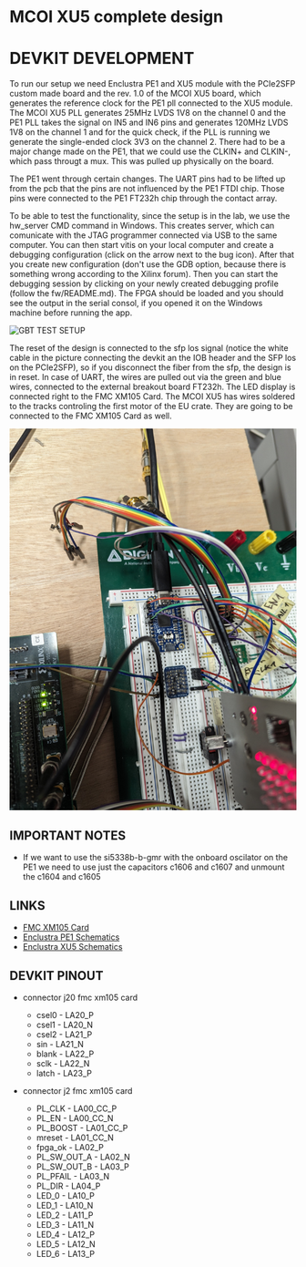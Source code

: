 # MCOI XU5 complete design

# DEVKIT DEVELOPMENT
To run our setup we need Enclustra PE1 and XU5 module with the PCIe2SFP custom
made board and the rev. 1.0 of the MCOI XU5 board, which generates the
reference clock for the PE1 pll connected to the XU5 module.
The MCOI XU5 PLL generates 25MHz LVDS 1V8 on the channel 0 and the PE1 PLL
takes the signal on IN5 and IN6 pins and generates 120MHz LVDS 1V8 on the
channel 1 and for the quick check, if the PLL is running we generate the
single-ended clock 3V3 on the channel 2. 
There had to be a major change made on the PE1, that we could use the CLKIN+
and CLKIN-, which pass througt a mux. This was pulled up physically on the
board. 

The PE1 went through certain changes. The UART pins had to be lifted up from
the pcb that the pins are not influenced by the PE1 FTDI chip. Those pins were
connected to the PE1 FT232h chip through the contact array.

To be able to test the functionality, since the setup is in the lab, we use the
hw_server CMD command in Windows. This creates server, which can comunicate
with the JTAG programmer connected via USB to the same computer. You can then
start vitis on your local computer and create a debugging configuration (click
on the arrow next to the bug icon). After that you create new configuration
(don't use the GDB option, because there is something wrong according to the
Xilinx forum). Then you can start the debugging session by clicking on your
newly created debugging profile (follow the fw/README.md). The FPGA should be
loaded and you should see the output in the serial consol, if you opened it on
the Windows machine before running the app. 

![GBT TEST SETUP](./doc/pictures/devkit_with_mcoi_xu5_pcb/complete_dev_setup_overview_working_motors.jpg)

The reset of the design is connected to the sfp los signal (notice the white
cable in the picture connecting the devkit an the IOB header and the SFP los on
the PCIe2SFP), so if you disconnect the fiber from the sfp, the design is in
reset.
In case of UART, the wires are pulled out via the green and blue wires,
connected to the external breakout board FT232h.
The LED display is connected right to the FMC XM105 Card. The MCOI XU5 has
wires soldered to the tracks controling the first motor of the EU crate. They
are going to be connected to the FMC XM105 Card as well. 

![DEVKIT CONNECTIONS](./doc/pictures/devkit_with_mcoi_xu5_pcb/ft232h_connection.jpg)

## IMPORTANT NOTES
* If we want to use the si5338b-b-gmr with the onboard oscilator on the PE1 we
  need to use just the capacitors c1606 and c1607 and unmount the c1604 and
  c1605

## LINKS
* [FMC XM105 Card](https://www.xilinx.com/products/boards-and-kits/hw-fmc-xm105-g.html) 
* [Enclustra PE1 Schematics](https://download.enclustra.com/public_files/Base_Boards/Mercury+_PE1/Mercury_PE1-R4-6_User_Schematics_V4.pdf)
* [Enclustra XU5 Schematics](https://download.enclustra.com/public_files/EOL_Products/Mercury_PE1/Mercury_PE1-R3_Schematics_Free_Version_R3-2.pdf)

## DEVKIT PINOUT
* connector j20 fmc xm105 card
    * csel0 - LA20_P 
    * csel1 - LA20_N
    * csel2 - LA21_P
    * sin   - LA21_N
    * blank - LA22_P
    * sclk  - LA22_N
    * latch - LA23_P

* connector j2 fmc xm105 card
    * PL_CLK - LA00_CC_P
    * PL_EN - LA00_CC_N
    * PL_BOOST - LA01_CC_P 
    * mreset - LA01_CC_N
    * fpga_ok - LA02_P 
    * PL_SW_OUT_A - LA02_N
    * PL_SW_OUT_B - LA03_P
    * PL_PFAIL - LA03_N
    * PL_DIR - LA04_P
    * LED_0 - LA10_P
    * LED_1 - LA10_N
    * LED_2 - LA11_P
    * LED_3 - LA11_N
    * LED_4 - LA12_P
    * LED_5 - LA12_N
    * LED_6 - LA13_P
